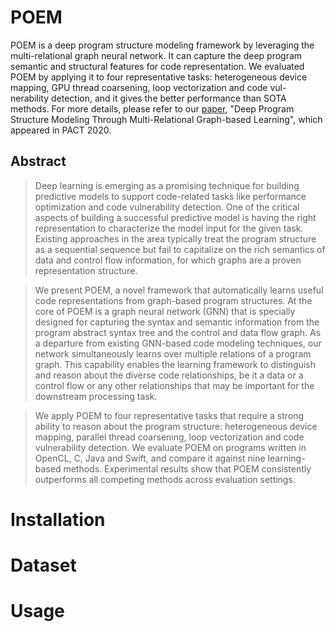 # POEM
POEM is a deep program structure modeling framework by leveraging the multi-relational graph neural network. It can capture the deep program semantic and structural features for code representation. We evaluated POEM by applying it to four representative tasks: heterogeneous device mapping, GPU thread coarsening, loop vectorization and code vul- nerability detection, and it gives the better performance than SOTA methods.
For more details, please refer to our [paper](https://dl.acm.org/doi/abs/10.1145/3410463.3414670), "Deep Program Structure Modeling Through Multi-Relational Graph-based Learning", which appeared in PACT 2020.

## Abstract
> Deep learning is emerging as a promising technique for building predictive models to support code-related tasks like performance
optimization and code vulnerability detection. One of the critical aspects of building a successful predictive model is having the right
representation to characterize the model input for the given task. Existing approaches in the area typically treat the program structure
as a sequential sequence but fail to capitalize on the rich semantics of data and control flow information, for which graphs are a proven
representation structure.

> We present POEM, a novel framework that
automatically learns useful code representations from graph-based program structures. At the core of POEM is a graph neural
network (GNN) that is specially designed for capturing the syntax and semantic information from the program abstract syntax tree and the
control and data flow graph. As a departure from existing GNN-based code modeling techniques, our network simultaneously learns over
multiple relations of a program graph. This capability enables the learning framework to distinguish and reason about the diverse code
relationships, be it a data or a control flow or any other relationships that may be important for the downstream processing task.

> We apply POEM to four representative tasks that require a strong ability to reason about the program structure: heterogeneous
device mapping, parallel thread coarsening, loop vectorization and code vulnerability detection. We evaluate POEM on programs
written in OpenCL, C, Java and Swift, and compare it against nine learning-based methods. Experimental results show that POEM
consistently outperforms all competing methods across evaluation settings.

# Installation


# Dataset

# Usage

